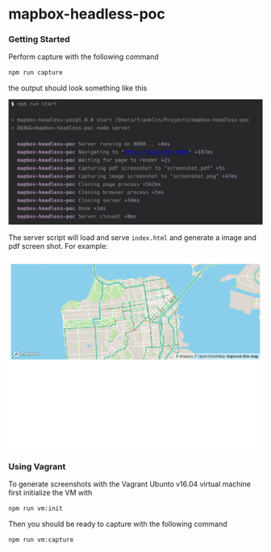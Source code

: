 mapbox-headless-poc
===================

### Getting Started

Perform capture with the following command

```sh
npm run capture
```

the output should look something like this

<img src="https://github.com/ffffranklin/mapbox-headless-poc/raw/master/public/log.png" alt="log" width="660" />

The server script will load and serve `index.html` and generate a image and pdf screen shot. For example:

![screenshot](https://github.com/ffffranklin/mapbox-headless-poc/raw/master/screenshot.png)

### Using Vagrant

To generate screenshots with the Vagrant Ubunto v16.04 virtual machine first initialize the VM with

```sh
npm run vm:init
```

Then you should be ready to capture with the following command

```sh
npm run vm:capture
```
